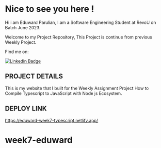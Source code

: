# Nice to see you here !

Hi i am Eduward Parulian, I am a Software Engineering Student at RevoU on Batch June 2023.


Welcome to my Project Repository, This Project is continue from previous Weekly Project.

Find me on: 

[![Linkedin Badge](https://img.shields.io/badge/-Eduward_Parulian-blue?style=flat-square&logo=Linkedin&logoColor=white)](https://www.linkedin.com/in/eduward-parulian-a62426bb/)

## PROJECT DETAILS

This is my website that I built for the Weekly Assignment Project How to Compile Typescript to JavaScript with Node js Ecosystem.

## DEPLOY LINK
https://eduward-week7-typescript.netlify.app/

# week7-eduward
